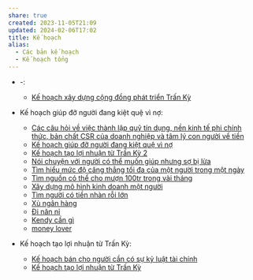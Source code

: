 ```yaml
---
share: true
created: 2023-11-05T21:09
updated: 2024-02-06T17:02
title: Kế hoạch
alias:
  - Các bản kế hoạch
  - Kế hoạch tổng
---
```



- \-: 
    - [Kế hoạch xây dựng cộng đồng phát triển Trấn Kỳ](./K%E1%BA%BF%20ho%E1%BA%A1ch%20x%C3%A2y%20d%E1%BB%B1ng%20c%E1%BB%99ng%20%C4%91%E1%BB%93ng%20ph%C3%A1t%20tri%E1%BB%83n%20Tr%E1%BA%A5n%20K%E1%BB%B3.md)

- Kế hoạch giúp đỡ người đang kiệt quệ vì nợ: 
    - [Các câu hỏi về việc thành lập quỹ tín dụng, nền kinh tế phi chính thức, bản chất CSR của doanh nghiệp và tâm lý con người về tiền](./K%E1%BA%BF%20ho%E1%BA%A1ch%20gi%C3%BAp%20%C4%91%E1%BB%A1%20ng%C6%B0%E1%BB%9Di%20%C4%91ang%20ki%E1%BB%87t%20qu%E1%BB%87%20v%C3%AC%20n%E1%BB%A3/C%C3%A1c%20c%C3%A2u%20h%E1%BB%8Fi%20v%E1%BB%81%20vi%E1%BB%87c%20th%C3%A0nh%20l%E1%BA%ADp%20qu%E1%BB%B9%20t%C3%ADn%20d%E1%BB%A5ng,%20n%E1%BB%81n%20kinh%20t%E1%BA%BF%20phi%20ch%C3%ADnh%20th%E1%BB%A9c,%20b%E1%BA%A3n%20ch%E1%BA%A5t%20CSR%20c%E1%BB%A7a%20doanh%20nghi%E1%BB%87p%20v%C3%A0%20t%C3%A2m%20l%C3%BD%20con%20ng%C6%B0%E1%BB%9Di%20v%E1%BB%81%20ti%E1%BB%81n.md)
    - [Kế hoạch giúp đỡ người đang kiệt quệ vì nợ](./K%E1%BA%BF%20ho%E1%BA%A1ch%20gi%C3%BAp%20%C4%91%E1%BB%A1%20ng%C6%B0%E1%BB%9Di%20%C4%91ang%20ki%E1%BB%87t%20qu%E1%BB%87%20v%C3%AC%20n%E1%BB%A3/index.md)
    - [Kế hoạch tạo lợi nhuận từ Trấn Kỳ 2](./K%E1%BA%BF%20ho%E1%BA%A1ch%20gi%C3%BAp%20%C4%91%E1%BB%A1%20ng%C6%B0%E1%BB%9Di%20%C4%91ang%20ki%E1%BB%87t%20qu%E1%BB%87%20v%C3%AC%20n%E1%BB%A3/K%E1%BA%BF%20ho%E1%BA%A1ch%20t%E1%BA%A1o%20l%E1%BB%A3i%20nhu%E1%BA%ADn%20t%E1%BB%AB%20Tr%E1%BA%A5n%20K%E1%BB%B3%202.md)
    - [Nói chuyện với người có thể muốn giúp nhưng sợ bị lừa](./K%E1%BA%BF%20ho%E1%BA%A1ch%20gi%C3%BAp%20%C4%91%E1%BB%A1%20ng%C6%B0%E1%BB%9Di%20%C4%91ang%20ki%E1%BB%87t%20qu%E1%BB%87%20v%C3%AC%20n%E1%BB%A3/N%C3%B3i%20chuy%E1%BB%87n%20v%E1%BB%9Bi%20ng%C6%B0%E1%BB%9Di%20c%C3%B3%20th%E1%BB%83%20mu%E1%BB%91n%20gi%C3%BAp%20nh%C6%B0ng%20s%E1%BB%A3%20b%E1%BB%8B%20l%E1%BB%ABa.md)
    - [Tìm hiểu mức độ căng thẳng tối đa của một người trong một ngày](./K%E1%BA%BF%20ho%E1%BA%A1ch%20gi%C3%BAp%20%C4%91%E1%BB%A1%20ng%C6%B0%E1%BB%9Di%20%C4%91ang%20ki%E1%BB%87t%20qu%E1%BB%87%20v%C3%AC%20n%E1%BB%A3/T%C3%ACm%20hi%E1%BB%83u%20m%E1%BB%A9c%20%C4%91%E1%BB%99%20c%C4%83ng%20th%E1%BA%B3ng%20t%E1%BB%91i%20%C4%91a%20c%E1%BB%A7a%20m%E1%BB%99t%20ng%C6%B0%E1%BB%9Di%20trong%20m%E1%BB%99t%20ng%C3%A0y.md)
    - [Tìm nguồn có thể cho mượn 100tr trong vài tháng](./K%E1%BA%BF%20ho%E1%BA%A1ch%20gi%C3%BAp%20%C4%91%E1%BB%A1%20ng%C6%B0%E1%BB%9Di%20%C4%91ang%20ki%E1%BB%87t%20qu%E1%BB%87%20v%C3%AC%20n%E1%BB%A3/T%C3%ACm%20ngu%E1%BB%93n%20c%C3%B3%20th%E1%BB%83%20cho%20m%C6%B0%E1%BB%A3n%20100tr%20trong%20v%C3%A0i%20th%C3%A1ng.md)
    - [Xây dựng mô hình kinh doanh một người](./K%E1%BA%BF%20ho%E1%BA%A1ch%20gi%C3%BAp%20%C4%91%E1%BB%A1%20ng%C6%B0%E1%BB%9Di%20%C4%91ang%20ki%E1%BB%87t%20qu%E1%BB%87%20v%C3%AC%20n%E1%BB%A3/X%C3%A2y%20d%E1%BB%B1ng%20m%C3%B4%20h%C3%ACnh%20kinh%20doanh%20m%E1%BB%99t%20ng%C6%B0%E1%BB%9Di.md)
    - [Tìm người có tiền nhàn rỗi lớn](./K%E1%BA%BF%20ho%E1%BA%A1ch%20gi%C3%BAp%20%C4%91%E1%BB%A1%20ng%C6%B0%E1%BB%9Di%20%C4%91ang%20ki%E1%BB%87t%20qu%E1%BB%87%20v%C3%AC%20n%E1%BB%A3/T%C3%ACm%20ng%C6%B0%E1%BB%9Di%20c%C3%B3%20ti%E1%BB%81n%20nh%C3%A0n%20r%E1%BB%97i%20l%E1%BB%9Bn.md)
    - [Xù ngân hàng](./K%E1%BA%BF%20ho%E1%BA%A1ch%20gi%C3%BAp%20%C4%91%E1%BB%A1%20ng%C6%B0%E1%BB%9Di%20%C4%91ang%20ki%E1%BB%87t%20qu%E1%BB%87%20v%C3%AC%20n%E1%BB%A3/X%C3%B9%20ng%C3%A2n%20h%C3%A0ng.md)
    - [Đi năn nỉ](./K%E1%BA%BF%20ho%E1%BA%A1ch%20gi%C3%BAp%20%C4%91%E1%BB%A1%20ng%C6%B0%E1%BB%9Di%20%C4%91ang%20ki%E1%BB%87t%20qu%E1%BB%87%20v%C3%AC%20n%E1%BB%A3/%C4%90i%20n%C4%83n%20n%E1%BB%89.md)
    - [Kendy cần gì](./K%E1%BA%BF%20ho%E1%BA%A1ch%20gi%C3%BAp%20%C4%91%E1%BB%A1%20ng%C6%B0%E1%BB%9Di%20%C4%91ang%20ki%E1%BB%87t%20qu%E1%BB%87%20v%C3%AC%20n%E1%BB%A3/Kendy%20c%E1%BA%A7n%20g%C3%AC.md)
    - [money lover](./K%E1%BA%BF%20ho%E1%BA%A1ch%20gi%C3%BAp%20%C4%91%E1%BB%A1%20ng%C6%B0%E1%BB%9Di%20%C4%91ang%20ki%E1%BB%87t%20qu%E1%BB%87%20v%C3%AC%20n%E1%BB%A3/money%20lover.md)

- Kế hoạch tạo lợi nhuận từ Trấn Kỳ: 
    - [Kế hoạch bán cho người cần có sự kỷ luật tài chính](./K%E1%BA%BF%20ho%E1%BA%A1ch%20t%E1%BA%A1o%20l%E1%BB%A3i%20nhu%E1%BA%ADn%20t%E1%BB%AB%20Tr%E1%BA%A5n%20K%E1%BB%B3/K%E1%BA%BF%20ho%E1%BA%A1ch%20b%C3%A1n%20cho%20ng%C6%B0%E1%BB%9Di%20c%E1%BA%A7n%20c%C3%B3%20s%E1%BB%B1%20k%E1%BB%B7%20lu%E1%BA%ADt%20t%C3%A0i%20ch%C3%ADnh.md)
    - [Kế hoạch tạo lợi nhuận từ Trấn Kỳ](./K%E1%BA%BF%20ho%E1%BA%A1ch%20t%E1%BA%A1o%20l%E1%BB%A3i%20nhu%E1%BA%ADn%20t%E1%BB%AB%20Tr%E1%BA%A5n%20K%E1%BB%B3/index.md)

